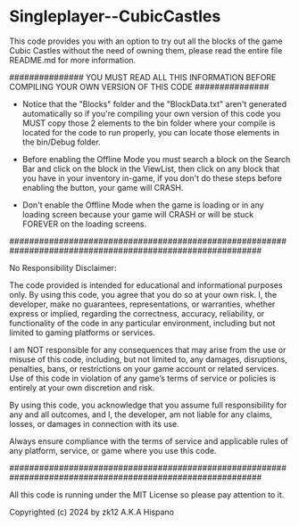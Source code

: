 # Singleplayer--CubicCastles
This code provides you with an option to try out all the blocks of the game Cubic Castles without the need of owning them, please read the entire file README.md for more information.

############### YOU MUST READ ALL THIS INFORMATION BEFORE COMPILING YOUR OWN VERSION OF THIS CODE ###############

- Notice that the "Blocks" folder and the "BlockData.txt" aren't generated automatically so if you're compiling your own version of this code you MUST copy those 2 elements to the bin folder where your compile is located for the code to run properly, you can locate those elements in the bin/Debug folder.

- Before enabling the Offline Mode you must search a block on the Search Bar and click on the block in the ViewList, then click on any block that you have in your inventory in-game, if you don't do these steps before enabling the button, your game will CRASH.

- Don't enable the Offline Mode when the game is loading or in any loading screen because your game will CRASH or will be stuck FOREVER on the loading screens.

###########################################################################################################

No Responsibility Disclaimer:

The code provided is intended for educational and informational purposes only.
By using this code, you agree that you do so at your own risk. 
I, the developer, make no guarantees, representations, or warranties, whether express or implied, 
regarding the correctness, accuracy, reliability, or functionality of the code in any particular environment, 
including but not limited to gaming platforms or services.

I am NOT responsible for any consequences that may arise from the use or misuse of this code, 
including, but not limited to, any damages, disruptions, penalties, bans, or restrictions on 
your game account or related services. Use of this code in violation of any game’s terms of 
service or policies is entirely at your own discretion and risk.

By using this code, you acknowledge that you assume full responsibility for any and 
all outcomes, and I, the developer, am not liable for any claims, losses, or damages in connection with its use.

Always ensure compliance with the terms of service and applicable rules of any platform, service, or game where you use this code.

###########################################################################################################

All this code is running under the MIT License so please pay attention to it.

Copyrighted (c) 2024 by zk12 A.K.A Hispano
